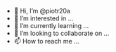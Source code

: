 - 👋 Hi, I’m @piotr20a
- 👀 I’m interested in ...
- 🌱 I’m currently learning ...
- 💞️ I’m looking to collaborate on ...
- 📫 How to reach me ...

<!---
piotr20a/piotr20a is a ✨ special ✨ repository because its `README.md` (this file) appears on your GitHub profile.
You can click the Preview link to take a look at your changes.
--->
